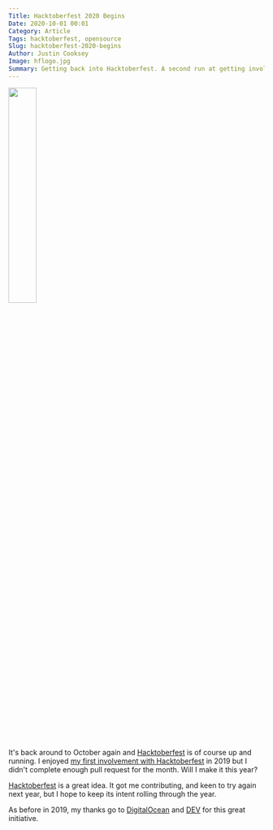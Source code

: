 ```yaml
---
Title: Hacktoberfest 2020 Begins
Date: 2020-10-01 00:01
Category: Article
Tags: hacktoberfest, opensource
Slug: hacktoberfest-2020-begins
Author: Justin Cooksey
Image: hflogo.jpg
Summary: Getting back into Hacktoberfest. A second run at getting involved in Open Source by entering Hacktoberfest. It's really only about getting you involved.
---
```


<a href="https://hacktoberfest.com/"><img src="{attach}hflogo.jpg"  width="33%" height="33%"></a>

It's back around to October again and [Hacktoberfest](https://hacktoberfest.digitalocean.com/) is of course up and running. I enjoyed [my first involvement with Hacktoberfest](https://justincooksey.com/blog/hacktoberfest-2019/) in 2019 but I didn't complete enough pull request for the month. Will I make it this year?

[Hacktoberfest](https://hacktoberfest.digitalocean.com/) is a great idea. It got me contributing, and keen to try again next year, but I hope to keep its intent rolling through the year.

As before in 2019, my thanks go to [DigitalOcean](https://www.digitalocean.com/) and [DEV](https://dev.to/) for this great initiative.
